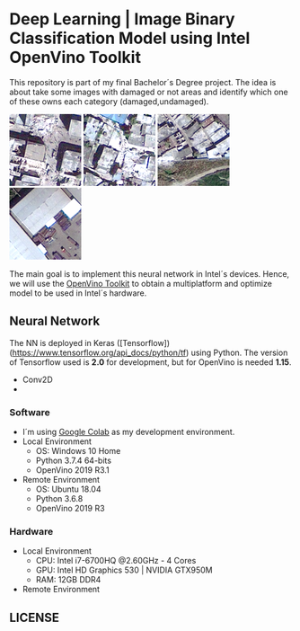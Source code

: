 # **Deep Learning | Image Binary Classification Model using Intel OpenVino Toolkit**
This repository is part of my final Bachelor´s Degree project. The idea is about take some images with damaged or not areas and identify which one of these owns each category (damaged,undamaged).

![kitten](https://raw.githubusercontent.com/adri1197/DP_Image-Binary-Classification/master/damaged/post_064_056.png "Damaged")
![kitten](https://raw.githubusercontent.com/adri1197/DP_Image-Binary-Classification/master/damaged/post_061_096.png "Damaged")
![kitten](https://raw.githubusercontent.com/adri1197/DP_Image-Binary-Classification/master/undamaged/post_006_127.png "Undamaged")
![kitten](https://raw.githubusercontent.com/adri1197/DP_Image-Binary-Classification/master/undamaged/post_007_094.png "Undamaged")

The main goal is to implement this neural network in Intel´s devices. Hence, we will use the [OpenVino Toolkit](https://software.intel.com/en-us/openvino-toolkit) to obtain a multiplatform and optimize model to be used in Intel´s hardware.
## **Neural Network**
The NN is deployed in Keras  ([Tensorflow])(https://www.tensorflow.org/api_docs/python/tf) using Python. The version of Tensorflow used is **2.0** for development, but for OpenVino is needed **1.15**.
- Conv2D
- 
### **Software**
- I´m using [Google Colab](https://colab.research.google.com/) as my development environment.
- Local Environment
    - OS: Windows 10 Home
    - Python 3.7.4 64-bits
    - OpenVino 2019 R3.1
- Remote Environment
    - OS: Ubuntu 18.04
    - Python 3.6.8
    - OpenVino 2019 R3
### **Hardware**
- Local Environment
    - CPU: Intel i7-6700HQ @2.60GHz - 4 Cores
    - GPU: Intel HD Graphics 530 | NVIDIA GTX950M
    - RAM: 12GB DDR4
- Remote Environment
## **LICENSE**
